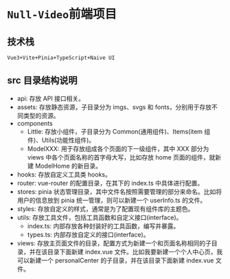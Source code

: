 # `Null-Video`前端项目

## 技术栈

`Vue3+Vite+Pinia+TypeScript+Naive UI`

## src 目录结构说明

- api: 存放 API 接口相关。
- assets: 存放静态资源，子目录分为 imgs、svgs 和 fonts，分别用于存放不同类型的资源。
- components
  - Little: 存放小组件，子目录分为 Common(通用组件)、Items(item 组件)、Utils(功能性组件)。
  - ModelXXX: 用于存放组成各个页面的下一级组件，其中 XXX 部分为 views 中各个页面名称的首字母大写，比如存放 home 页面的组件，就新建 ModelHome 的新目录。
- hooks: 存放自定义工具类 hooks。
- router: vue-router 的配置目录，在其下的 index.ts 中具体进行配置。
- stores: pinia 状态管理目录，其中文件名按照需要管理的部分来命名。比如将用户的信息放到 pinia 统一管理，则可以新建一个 userInfo.ts 的文件。
- styles: 存放自定义的样式，通常是为了配置现有组件库的主题色。
- utils: 存放工具文件，包括工具函数和自定义接口(interface)。
  - index.ts: 内部存放各种封装好的工具函数，编写并暴露。
  - types.ts: 内部存放自定义的接口(interface)。
- views: 存放主页面文件的目录，配置方式为新建一个和页面名称相同的子目录，并在该目录下面新建 index.vue 文件。比如我要新建一个个人中心页，我可以新建一个 personalCenter 的子目录，并在该目录下面新建 index.vue 文件。

